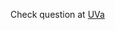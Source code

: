Check question at [UVa](https://uva.onlinejudge.org/index.php?option=com_onlinejudge&Itemid=8&page=show_problem&problem=3710)
